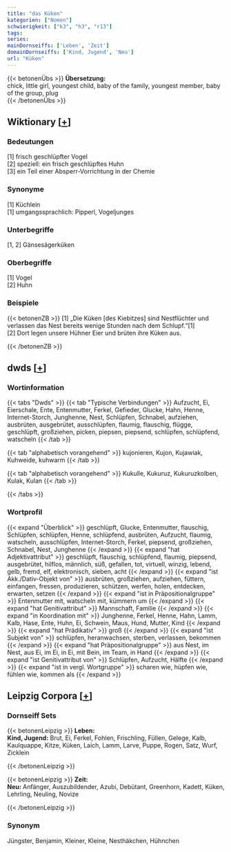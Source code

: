 ```yaml
---
title: "das Küken"
kategorien: ["Nomen"]
schwierigkeit: ["k3", "h3", "r13"]
tags:
series:
mainDornseiffs: ['Leben', 'Zeit']
domainDornseiffs: ['Kind, Jugend', 'Neu']
url: "Küken"
---
```


{{< betonenÜbs >}}
**Übersetzung:**  
chick, little girl, youngest child, baby of the family, youngest member, baby of the group, plug  
{{< /betonenÜbs >}}

## Wiktionary [[+](https://de.wiktionary.org/wiki/Küken)]

### Bedeutungen
[1] frisch geschlüpfter Vogel  
[2] speziell: ein frisch geschlüpftes Huhn  
[3] ein Teil einer Absperr-Vorrichtung in der Chemie  

### Synonyme
[1] Küchlein  
[1] umgangssprachlich: Pipperl, Vogeljunges  

### Unterbegriffe
[1, 2] Gänsesägerküken  

### Oberbegriffe
[1] Vogel  
[2] Huhn  

### Beispiele
{{< betonenZB >}}
[1] „Die Küken [des Kiebitzes] sind Nestflüchter und verlassen das Nest bereits wenige Stunden nach dem Schlupf.“[1]  
[2] Dort legen unsere Hühner Eier und brüten ihre Küken aus.  

{{< /betonenZB >}}


## dwds [[+](https://www.dwds.de/wb/Küken)]

### Wortinformation
{{< tabs "Dwds" >}}
{{< tab "Typische Verbindungen" >}}
Aufzucht, Ei, Eierschale, Ente, Entenmutter, Ferkel, Gefieder, Glucke, Hahn, Henne, Internet-Storch, Junghenne, Nest, Schlüpfen, Schnabel, aufziehen, ausbrüten, ausgebrütet, ausschlüpfen, flaumig, flauschig, flügge, geschlüpft, großziehen, picken, piepsen, piepsend, schlüpfen, schlüpfend, watscheln
{{< /tab >}}

{{< tab "alphabetisch vorangehend" >}}
kujonieren, Kujon, Kujawiak, Kuhweide, kuhwarm
{{< /tab >}}

{{< tab "alphabetisch vorangehend" >}}
Kukulle, Kukuruz, Kukuruzkolben, Kulak, Kulan
{{< /tab >}}

{{< /tabs >}}

### Wortprofil
{{< expand "Überblick" >}} geschlüpft, Glucke, Entenmutter, flauschig, Schlüpfen, schlüpfen, Henne, schlüpfend, ausbrüten, Aufzucht, flaumig, watscheln, ausschlüpfen, Internet-Storch, Ferkel, piepsend, großziehen, Schnabel, Nest, Junghenne {{< /expand >}}
{{< expand "hat Adjektivattribut" >}} geschlüpft, flauschig, schlüpfend, flaumig, piepsend, ausgebrütet, hilflos, männlich, süß, gefallen, tot, virtuell, winzig, lebend, gelb, fremd, elf, elektronisch, sieben, acht {{< /expand >}}
{{< expand "ist Akk./Dativ-Objekt von" >}} ausbrüten, großziehen, aufziehen, füttern, einfangen, fressen, produzieren, schützen, werfen, holen, entdecken, erwarten, setzen {{< /expand >}}
{{< expand "ist in Präpositionalgruppe" >}} Entenmutter mit, watscheln mit, kümmern um {{< /expand >}}
{{< expand "hat Genitivattribut" >}} Mannschaft, Familie {{< /expand >}}
{{< expand "in Koordination mit" >}} Junghenne, Ferkel, Henne, Hahn, Lamm, Kalb, Hase, Ente, Huhn, Ei, Schwein, Maus, Hund, Mutter, Kind {{< /expand >}}
{{< expand "hat Prädikativ" >}} groß {{< /expand >}}
{{< expand "ist Subjekt von" >}} schlüpfen, heranwachsen, sterben, verlassen, bekommen {{< /expand >}}
{{< expand "hat Präpositionalgruppe" >}} aus Nest, im Nest, aus Ei, im Ei, in Ei, mit Bein, im Team, in Hand {{< /expand >}}
{{< expand "ist Genitivattribut von" >}} Schlüpfen, Aufzucht, Hälfte {{< /expand >}}
{{< expand "ist in vergl. Wortgruppe" >}} scharen wie, hüpfen wie, fühlen wie, kommen als {{< /expand >}}

## Leipzig Corpora [[+](https://corpora.uni-leipzig.de/en/res?word=Küken&corpusId=deu_newscrawl-public_2018)]

### Dornseiff Sets
{{< betonenLeipzig >}}
**Leben:**  
**Kind, Jugend:** Brut, Ei, Ferkel, Fohlen, Frischling, Füllen, Gelege, Kalb, Kaulquappe, Kitze, Küken, Laich, Lamm, Larve, Puppe, Rogen, Satz, Wurf, Zicklein  

{{< /betonenLeipzig >}}


{{< betonenLeipzig >}}
**Zeit:**  
**Neu:** Anfänger, Auszubildender, Azubi, Debütant, Greenhorn, Kadett, Küken, Lehrling, Neuling, Novize  

{{< /betonenLeipzig >}}

### Synonym
Jüngster, Benjamin, Kleiner, Kleine, Nesthäkchen, Hühnchen

